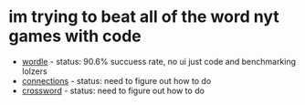 # im trying to beat all of the word nyt games with code

- [wordle](/wordle) - status: 90.6% succuess rate, no ui just code and benchmarking lolzers
- [connections](/connect) - status: need to figure out how to do
- [crossword](/cross) - status: need to figure out how to do
